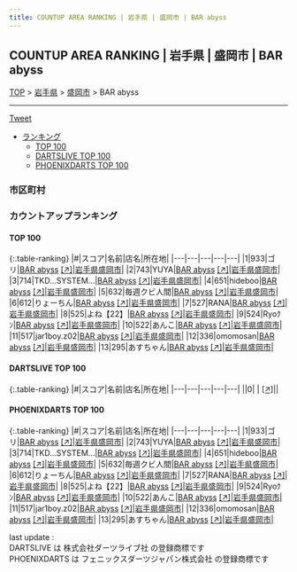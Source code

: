 ```yaml
---
title: COUNTUP AREA RANKING | 岩手県 | 盛岡市 | BAR abyss
---
```

## COUNTUP AREA RANKING | 岩手県 | 盛岡市 | BAR abyss

[TOP](/darts/rank/) > [岩手県](/darts/rank/岩手県/) > [盛岡市](/darts/rank/岩手県/盛岡市/) > BAR abyss

___

<a href="https://twitter.com/share?ref_src=twsrc%5Etfw" data-text="COUNTUP AREA RANKING | 岩手県盛岡市BAR abyss" class="twitter-share-button" data-hashtags="DARTSLIVE,PHOENIXDARTS,darts,ダーツ" data-show-count="false">Tweet</a>

* [ランキング](#カウントアップランキング)
    * [TOP 100](#top-100)
    * [DARTSLIVE TOP 100](#dartslive-top-100)
    * [PHOENIXDARTS TOP 100](#phoenixdarts-top-100)

### 市区町村

<ul>

</ul>

### カウントアップランキング

#### TOP 100



{:.table-ranking}
|#|スコア|名前|店名|所在地|
|---|---|---|---|---|
|1|933|<span class="rank-name-pd">ゴリ</span>|<a href="/darts/rank/shops/93669.html">BAR abyss</a> <a href="https://vs.phoenixdarts.com/jp/shop/shopDetailInfo/s_93669?s_seq=93669">[↗]</a>|<a href="/darts/rank/岩手県/盛岡市">岩手県盛岡市</a>|
|2|743|<span class="rank-name-pd">YUYA</span>|<a href="/darts/rank/shops/93669.html">BAR abyss</a> <a href="https://vs.phoenixdarts.com/jp/shop/shopDetailInfo/s_93669?s_seq=93669">[↗]</a>|<a href="/darts/rank/岩手県/盛岡市">岩手県盛岡市</a>|
|3|714|<span class="rank-name-pd">TKD...SYSTEM...</span>|<a href="/darts/rank/shops/93669.html">BAR abyss</a> <a href="https://vs.phoenixdarts.com/jp/shop/shopDetailInfo/s_93669?s_seq=93669">[↗]</a>|<a href="/darts/rank/岩手県/盛岡市">岩手県盛岡市</a>|
|4|651|<span class="rank-name-pd">hideboo</span>|<a href="/darts/rank/shops/93669.html">BAR abyss</a> <a href="https://vs.phoenixdarts.com/jp/shop/shopDetailInfo/s_93669?s_seq=93669">[↗]</a>|<a href="/darts/rank/岩手県/盛岡市">岩手県盛岡市</a>|
|5|632|<span class="rank-name-pd">毎週クビ人間</span>|<a href="/darts/rank/shops/93669.html">BAR abyss</a> <a href="https://vs.phoenixdarts.com/jp/shop/shopDetailInfo/s_93669?s_seq=93669">[↗]</a>|<a href="/darts/rank/岩手県/盛岡市">岩手県盛岡市</a>|
|6|612|<span class="rank-name-pd">りょーちん</span>|<a href="/darts/rank/shops/93669.html">BAR abyss</a> <a href="https://vs.phoenixdarts.com/jp/shop/shopDetailInfo/s_93669?s_seq=93669">[↗]</a>|<a href="/darts/rank/岩手県/盛岡市">岩手県盛岡市</a>|
|7|527|<span class="rank-name-pd">RANA</span>|<a href="/darts/rank/shops/93669.html">BAR abyss</a> <a href="https://vs.phoenixdarts.com/jp/shop/shopDetailInfo/s_93669?s_seq=93669">[↗]</a>|<a href="/darts/rank/岩手県/盛岡市">岩手県盛岡市</a>|
|8|525|<span class="rank-name-pd">よね【22】</span>|<a href="/darts/rank/shops/93669.html">BAR abyss</a> <a href="https://vs.phoenixdarts.com/jp/shop/shopDetailInfo/s_93669?s_seq=93669">[↗]</a>|<a href="/darts/rank/岩手県/盛岡市">岩手県盛岡市</a>|
|9|524|<span class="rank-name-pd">Ryoｸﾝ</span>|<a href="/darts/rank/shops/93669.html">BAR abyss</a> <a href="https://vs.phoenixdarts.com/jp/shop/shopDetailInfo/s_93669?s_seq=93669">[↗]</a>|<a href="/darts/rank/岩手県/盛岡市">岩手県盛岡市</a>|
|10|522|<span class="rank-name-pd">あんこ</span>|<a href="/darts/rank/shops/93669.html">BAR abyss</a> <a href="https://vs.phoenixdarts.com/jp/shop/shopDetailInfo/s_93669?s_seq=93669">[↗]</a>|<a href="/darts/rank/岩手県/盛岡市">岩手県盛岡市</a>|
|11|517|<span class="rank-name-pd">jar1boy.z02</span>|<a href="/darts/rank/shops/93669.html">BAR abyss</a> <a href="https://vs.phoenixdarts.com/jp/shop/shopDetailInfo/s_93669?s_seq=93669">[↗]</a>|<a href="/darts/rank/岩手県/盛岡市">岩手県盛岡市</a>|
|12|336|<span class="rank-name-pd">omomosan</span>|<a href="/darts/rank/shops/93669.html">BAR abyss</a> <a href="https://vs.phoenixdarts.com/jp/shop/shopDetailInfo/s_93669?s_seq=93669">[↗]</a>|<a href="/darts/rank/岩手県/盛岡市">岩手県盛岡市</a>|
|13|295|<span class="rank-name-pd">あすちゃん</span>|<a href="/darts/rank/shops/93669.html">BAR abyss</a> <a href="https://vs.phoenixdarts.com/jp/shop/shopDetailInfo/s_93669?s_seq=93669">[↗]</a>|<a href="/darts/rank/岩手県/盛岡市">岩手県盛岡市</a>|


#### DARTSLIVE TOP 100



{:.table-ranking}
|#|スコア|名前|店名|所在地|
|---|---|---|---|---|
||0|<span class="rank-name-dl"> </span>|<a href="/darts/rank/shops/.html"></a> <a href="">[↗]</a>|<a href="/darts/rank//"></a>|


#### PHOENIXDARTS TOP 100



{:.table-ranking}
|#|スコア|名前|店名|所在地|
|---|---|---|---|---|
|1|933|<span class="rank-name-pd">ゴリ</span>|<a href="/darts/rank/shops/93669.html">BAR abyss</a> <a href="https://vs.phoenixdarts.com/jp/shop/shopDetailInfo/s_93669?s_seq=93669">[↗]</a>|<a href="/darts/rank/岩手県/盛岡市">岩手県盛岡市</a>|
|2|743|<span class="rank-name-pd">YUYA</span>|<a href="/darts/rank/shops/93669.html">BAR abyss</a> <a href="https://vs.phoenixdarts.com/jp/shop/shopDetailInfo/s_93669?s_seq=93669">[↗]</a>|<a href="/darts/rank/岩手県/盛岡市">岩手県盛岡市</a>|
|3|714|<span class="rank-name-pd">TKD...SYSTEM...</span>|<a href="/darts/rank/shops/93669.html">BAR abyss</a> <a href="https://vs.phoenixdarts.com/jp/shop/shopDetailInfo/s_93669?s_seq=93669">[↗]</a>|<a href="/darts/rank/岩手県/盛岡市">岩手県盛岡市</a>|
|4|651|<span class="rank-name-pd">hideboo</span>|<a href="/darts/rank/shops/93669.html">BAR abyss</a> <a href="https://vs.phoenixdarts.com/jp/shop/shopDetailInfo/s_93669?s_seq=93669">[↗]</a>|<a href="/darts/rank/岩手県/盛岡市">岩手県盛岡市</a>|
|5|632|<span class="rank-name-pd">毎週クビ人間</span>|<a href="/darts/rank/shops/93669.html">BAR abyss</a> <a href="https://vs.phoenixdarts.com/jp/shop/shopDetailInfo/s_93669?s_seq=93669">[↗]</a>|<a href="/darts/rank/岩手県/盛岡市">岩手県盛岡市</a>|
|6|612|<span class="rank-name-pd">りょーちん</span>|<a href="/darts/rank/shops/93669.html">BAR abyss</a> <a href="https://vs.phoenixdarts.com/jp/shop/shopDetailInfo/s_93669?s_seq=93669">[↗]</a>|<a href="/darts/rank/岩手県/盛岡市">岩手県盛岡市</a>|
|7|527|<span class="rank-name-pd">RANA</span>|<a href="/darts/rank/shops/93669.html">BAR abyss</a> <a href="https://vs.phoenixdarts.com/jp/shop/shopDetailInfo/s_93669?s_seq=93669">[↗]</a>|<a href="/darts/rank/岩手県/盛岡市">岩手県盛岡市</a>|
|8|525|<span class="rank-name-pd">よね【22】</span>|<a href="/darts/rank/shops/93669.html">BAR abyss</a> <a href="https://vs.phoenixdarts.com/jp/shop/shopDetailInfo/s_93669?s_seq=93669">[↗]</a>|<a href="/darts/rank/岩手県/盛岡市">岩手県盛岡市</a>|
|9|524|<span class="rank-name-pd">Ryoｸﾝ</span>|<a href="/darts/rank/shops/93669.html">BAR abyss</a> <a href="https://vs.phoenixdarts.com/jp/shop/shopDetailInfo/s_93669?s_seq=93669">[↗]</a>|<a href="/darts/rank/岩手県/盛岡市">岩手県盛岡市</a>|
|10|522|<span class="rank-name-pd">あんこ</span>|<a href="/darts/rank/shops/93669.html">BAR abyss</a> <a href="https://vs.phoenixdarts.com/jp/shop/shopDetailInfo/s_93669?s_seq=93669">[↗]</a>|<a href="/darts/rank/岩手県/盛岡市">岩手県盛岡市</a>|
|11|517|<span class="rank-name-pd">jar1boy.z02</span>|<a href="/darts/rank/shops/93669.html">BAR abyss</a> <a href="https://vs.phoenixdarts.com/jp/shop/shopDetailInfo/s_93669?s_seq=93669">[↗]</a>|<a href="/darts/rank/岩手県/盛岡市">岩手県盛岡市</a>|
|12|336|<span class="rank-name-pd">omomosan</span>|<a href="/darts/rank/shops/93669.html">BAR abyss</a> <a href="https://vs.phoenixdarts.com/jp/shop/shopDetailInfo/s_93669?s_seq=93669">[↗]</a>|<a href="/darts/rank/岩手県/盛岡市">岩手県盛岡市</a>|
|13|295|<span class="rank-name-pd">あすちゃん</span>|<a href="/darts/rank/shops/93669.html">BAR abyss</a> <a href="https://vs.phoenixdarts.com/jp/shop/shopDetailInfo/s_93669?s_seq=93669">[↗]</a>|<a href="/darts/rank/岩手県/盛岡市">岩手県盛岡市</a>|


<div class="footer border-top border-gray-light mt-5 pt-3 text-right text-gray">
    last update : <span style="font-weight: italic" id="foot_last_modified"></span><br />
    DARTSLIVE は 株式会社ダーツライブ社 の登録商標です<br />
    PHOENIXDARTS は フェニックスダーツジャパン株式会社 の登録商標です<br />
</div>

<script src="https://cdnjs.cloudflare.com/ajax/libs/jquery.tablesorter/2.31.3/js/jquery.tablesorter.min.js" integrity="sha512-qzgd5cYSZcosqpzpn7zF2ZId8f/8CHmFKZ8j7mU4OUXTNRd5g+ZHBPsgKEwoqxCtdQvExE5LprwwPAgoicguNg==" crossorigin="anonymous" referrerpolicy="no-referrer"></script>
<link rel="stylesheet" href="https://cdnjs.cloudflare.com/ajax/libs/jquery.tablesorter/2.31.3/css/theme.default.min.css" integrity="sha512-wghhOJkjQX0Lh3NSWvNKeZ0ZpNn+SPVXX1Qyc9OCaogADktxrBiBdKGDoqVUOyhStvMBmJQ8ZdMHiR3wuEq8+w==" crossorigin="anonymous" referrerpolicy="no-referrer" />
<script>
$(function() {
    $(".table-ranking").tablesorter({sortList:[[0, 0]]});
    $("#foot_last_modified").text(formatDate(new Date(document.lastModified), 'yyyy-MM-dd HH:mm:ss'));
});
</script>

<script async src="https://platform.twitter.com/widgets.js" charset="utf-8"></script>